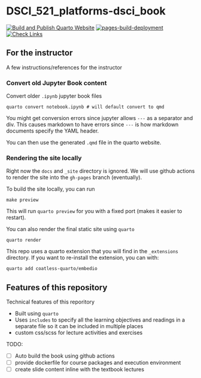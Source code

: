 # DSCI_521_platforms-dsci_book

[![Build and Publish Quarto Website](https://github.com/UBC-MDS/DSCI_521_platforms-dsci_book/actions/workflows/publish.yml/badge.svg)](https://github.com/UBC-MDS/DSCI_521_platforms-dsci_book/actions/workflows/publish.yml)
[![pages-build-deployment](https://github.com/UBC-MDS/DSCI_521_platforms-dsci_book/actions/workflows/pages/pages-build-deployment/badge.svg?branch=gh-pages)](https://github.com/UBC-MDS/DSCI_521_platforms-dsci_book/actions/workflows/pages/pages-build-deployment)
[![Check Links](https://github.com/UBC-MDS/DSCI_521_platforms-dsci_book/actions/workflows/check-links.yml/badge.svg)](https://github.com/UBC-MDS/DSCI_521_platforms-dsci_book/actions/workflows/check-links.yml)

## For the instructor

A few instructions/references for the instructor

### Convert old Jupyter Book content

Convert older `.ipynb` jupyter book files

```
quarto convert notebook.ipynb # will default convert to qmd
```

You might get conversion errors since jupyter allows `---` as a separator
and div.
This causes markdown to have errors since `---` is how markdown documents
specify the YAML header.

You can then use the generated `.qmd` file in the quarto website.

### Rendering the site locally

Right now the `docs` and `_site` directory is ignored.
We will use github actions to render the site into the `gh-pages` branch (eventually).

To build the site locally, you can run

```
make preview
```

This will run `quarto preview` for you with a fixed port (makes it easier to restart).

You can also render the final static site using `quarto`

```
quarto render
```

This repo uses a quarto extension that you will find in the `_extensions` directory.
If you want to re-install the extension, you can with:

```bash
quarto add coatless-quarto/embedio
```

## Features of this repository

Technical features of this reporitory

- Built using `quarto`
- Uses `includes` to specify all the learning objectives and readings in a separate file
  so it can be included in multiple places
- custom css/scss for lecture activities and exercises

TODO:

- [ ] Auto build the book using github actions
- [ ] provide dockerfile for course packages and execution environment
- [ ] create slide content inline with the textbook lectures
